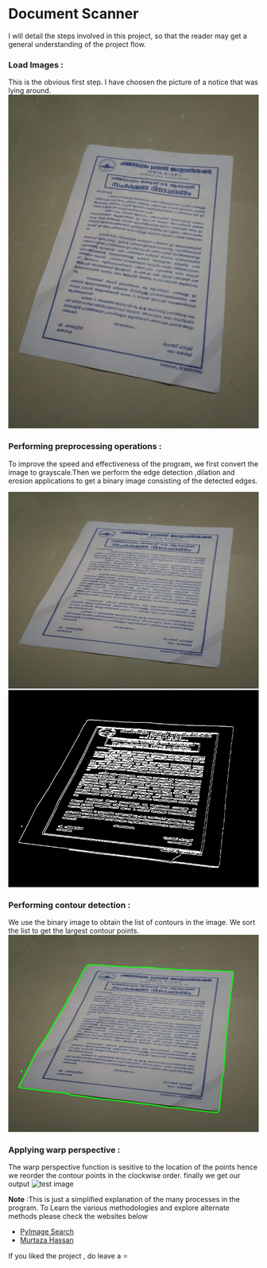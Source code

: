 

# Document Scanner

I will detail the steps involved in this project, so that the reader may get a general understanding of the project flow.

### Load Images :
This is the obvious first step. I have choosen the picture of a notice that was lying around.
![test image](resources/test.jpeg "Test")

### Performing preprocessing operations :
To improve the speed and effectiveness of the program, we first convert the image to grayscale.Then we perform the edge detection ,dilation and erosion applications to get a binary image consisting of the detected edges.

![test image](output/resized.jpeg "Resized")
![test image](output/preprocessed.jpeg "Preprocessed")

###  Performing contour detection :
We use the binary image to obtain the list of  contours in the image. We sort the list to get the largest contour points.
![test image](output/contours.jpeg  "Contours")

### Applying warp perspective :
The warp perspective function is sesitive to the location of the points hence we reorder the contour points in the clockwise order.
finally we get our output 
![test image](output/test.jpeg "Final Image")


**Note**  :This is just a simplified explanation of the many processes in the program. To Learn the various methodologies and explore alternate methods please check the websites below 

 - [PyImage Search](https://www.pyimagesearch.com/)
 -  [Murtaza Hassan](https://www.murtazahassan.com/)

If you liked the project , do leave a :star: